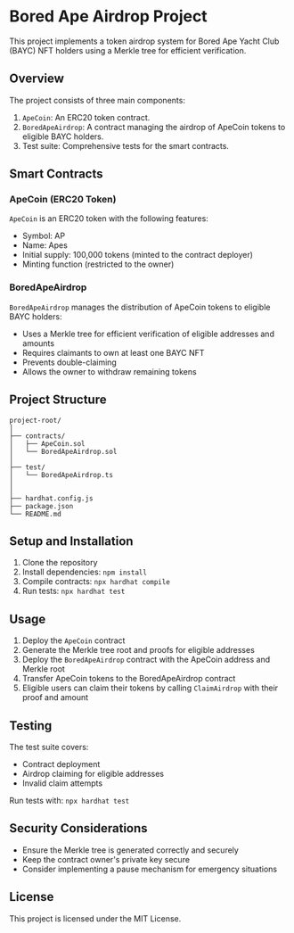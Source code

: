 # Bored Ape Airdrop Project

This project implements a token airdrop system for Bored Ape Yacht Club (BAYC) NFT holders using a Merkle tree for efficient verification.

## Overview

The project consists of three main components:

1. `ApeCoin`: An ERC20 token contract.
2. `BoredApeAirdrop`: A contract managing the airdrop of ApeCoin tokens to eligible BAYC holders.
3. Test suite: Comprehensive tests for the smart contracts.

## Smart Contracts

### ApeCoin (ERC20 Token)

`ApeCoin` is an ERC20 token with the following features:
- Symbol: AP
- Name: Apes
- Initial supply: 100,000 tokens (minted to the contract deployer)
- Minting function (restricted to the owner)

### BoredApeAirdrop

`BoredApeAirdrop` manages the distribution of ApeCoin tokens to eligible BAYC holders:
- Uses a Merkle tree for efficient verification of eligible addresses and amounts
- Requires claimants to own at least one BAYC NFT
- Prevents double-claiming
- Allows the owner to withdraw remaining tokens

## Project Structure

```
project-root/
│
├── contracts/
│   ├── ApeCoin.sol
│   └── BoredApeAirdrop.sol
│
├── test/
│   └── BoredApeAirdrop.ts
│
│
├── hardhat.config.js
├── package.json
└── README.md
```

## Setup and Installation

1. Clone the repository
2. Install dependencies: `npm install`
3. Compile contracts: `npx hardhat compile`
4. Run tests: `npx hardhat test`

## Usage

1. Deploy the `ApeCoin` contract
2. Generate the Merkle tree root and proofs for eligible addresses
3. Deploy the `BoredApeAirdrop` contract with the ApeCoin address and Merkle root
4. Transfer ApeCoin tokens to the BoredApeAirdrop contract
5. Eligible users can claim their tokens by calling `ClaimAirdrop` with their proof and amount

## Testing

The test suite covers:
- Contract deployment
- Airdrop claiming for eligible addresses
- Invalid claim attempts

Run tests with: `npx hardhat test`

## Security Considerations

- Ensure the Merkle tree is generated correctly and securely
- Keep the contract owner's private key secure
- Consider implementing a pause mechanism for emergency situations

## License

This project is licensed under the MIT License.